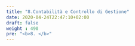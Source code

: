 ```yaml
---
title: "8.Contabilità e Controllo di Gestione"
date: 2020-04-24T22:47:10+02:00
draft: false
weight : 490
pre: "<b>8. </b>"
---
```



